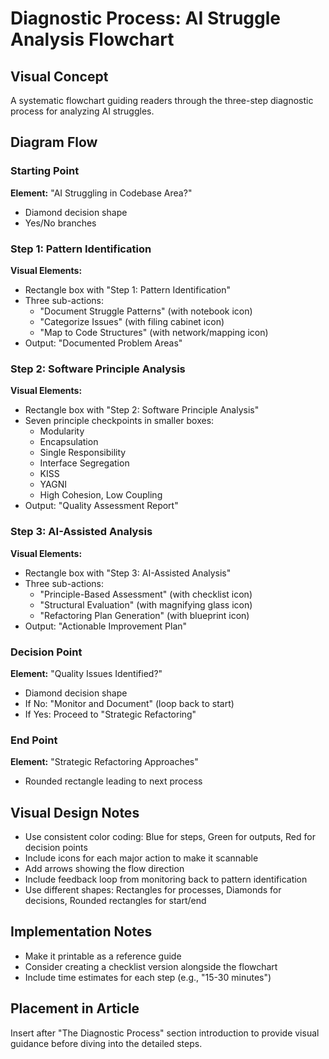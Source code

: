 # Diagnostic Process: AI Struggle Analysis Flowchart

## Visual Concept
A systematic flowchart guiding readers through the three-step diagnostic process for analyzing AI struggles.

## Diagram Flow

### Starting Point
**Element:** "AI Struggling in Codebase Area?"
- Diamond decision shape
- Yes/No branches

### Step 1: Pattern Identification
**Visual Elements:**
- Rectangle box with "Step 1: Pattern Identification"
- Three sub-actions:
  - "Document Struggle Patterns" (with notebook icon)
  - "Categorize Issues" (with filing cabinet icon)
  - "Map to Code Structures" (with network/mapping icon)
- Output: "Documented Problem Areas"

### Step 2: Software Principle Analysis
**Visual Elements:**
- Rectangle box with "Step 2: Software Principle Analysis"
- Seven principle checkpoints in smaller boxes:
  - Modularity
  - Encapsulation
  - Single Responsibility
  - Interface Segregation
  - KISS
  - YAGNI
  - High Cohesion, Low Coupling
- Output: "Quality Assessment Report"

### Step 3: AI-Assisted Analysis
**Visual Elements:**
- Rectangle box with "Step 3: AI-Assisted Analysis"
- Three sub-actions:
  - "Principle-Based Assessment" (with checklist icon)
  - "Structural Evaluation" (with magnifying glass icon)
  - "Refactoring Plan Generation" (with blueprint icon)
- Output: "Actionable Improvement Plan"

### Decision Point
**Element:** "Quality Issues Identified?"
- Diamond decision shape
- If No: "Monitor and Document" (loop back to start)
- If Yes: Proceed to "Strategic Refactoring"

### End Point
**Element:** "Strategic Refactoring Approaches"
- Rounded rectangle leading to next process

## Visual Design Notes
- Use consistent color coding: Blue for steps, Green for outputs, Red for decision points
- Include icons for each major action to make it scannable
- Add arrows showing the flow direction
- Include feedback loop from monitoring back to pattern identification
- Use different shapes: Rectangles for processes, Diamonds for decisions, Rounded rectangles for start/end

## Implementation Notes
- Make it printable as a reference guide
- Consider creating a checklist version alongside the flowchart
- Include time estimates for each step (e.g., "15-30 minutes")

## Placement in Article
Insert after "The Diagnostic Process" section introduction to provide visual guidance before diving into the detailed steps.
